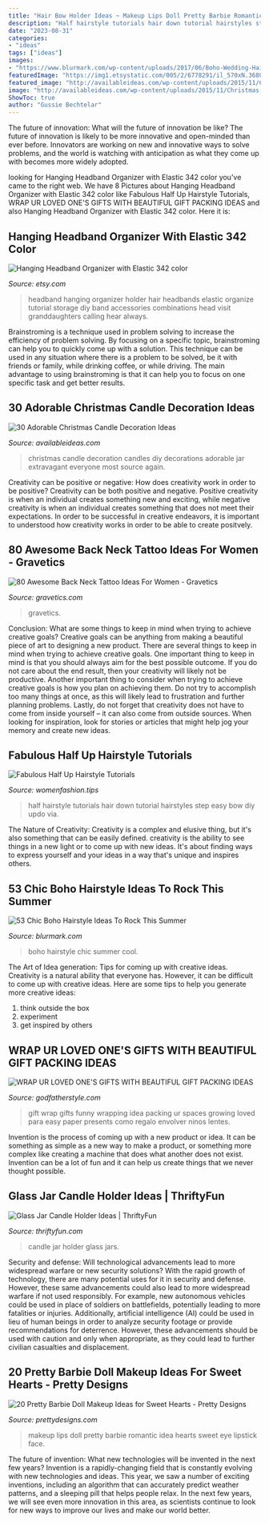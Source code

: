 ```yaml
---
title: "Hair Bow Holder Ideas ~ Makeup Lips Doll Pretty Barbie Romantic Idea Hearts Sweet Eye Lipstick Face"
description: "Half hairstyle tutorials hair down tutorial hairstyles step easy bow diy updo via"
date: "2023-08-31"
categories:
- "ideas"
tags: ["ideas"]
images:
- "https://www.blurmark.com/wp-content/uploads/2017/06/Boho-Wedding-Hairs.jpg"
featuredImage: "https://img1.etsystatic.com/005/2/6778291/il_570xN.368001625_vo8p.jpg"
featured_image: "http://availableideas.com/wp-content/uploads/2015/11/Christmas-Candle-Decoration-17.jpg"
image: "http://availableideas.com/wp-content/uploads/2015/11/Christmas-Candle-Decoration-17.jpg"
ShowToc: true
author: "Gussie Bechtelar"
---
```



The future of innovation: What will the future of innovation be like?
The future of innovation is likely to be more innovative and open-minded than ever before. Innovators are working on new and innovative ways to solve problems, and the world is watching with anticipation as what they come up with becomes more widely adopted.

	

		
looking for Hanging Headband Organizer with Elastic 342 color you've came to the right web. We have 8 Pictures about Hanging Headband Organizer with Elastic 342 color like Fabulous Half Up Hairstyle Tutorials, WRAP UR LOVED ONE&#039;S GIFTS WITH BEAUTIFUL GIFT PACKING IDEAS and also Hanging Headband Organizer with Elastic 342 color. Here it is:
		
    
## Hanging Headband Organizer With Elastic 342 Color

<img loading=lazy src="https://img1.etsystatic.com/005/2/6778291/il_570xN.368001625_vo8p.jpg" onerror="this.onerror=null;this.src='https://tse1.mm.bing.net/th?id=OIP.kOhqYpQ7pz2fjBZfTU7VgQHaO0&amp;pid=15.1';" alt="Hanging Headband Organizer with Elastic 342 color">

_Source: etsy.com_

>headband hanging organizer holder hair headbands elastic organize tutorial storage diy band accessories combinations head visit granddaughters calling hear always. 

	

Brainstroming is a technique used in problem solving to increase the efficiency of problem solving. By focusing on a specific topic, brainstroming can help you to quickly come up with a solution. This technique can be used in any situation where there is a problem to be solved, be it with friends or family, while drinking coffee, or while driving. The main advantage to using brainstroming is that it can help you to focus on one specific task and get better results.

    
## 30 Adorable Christmas Candle Decoration Ideas

<img loading=lazy src="http://availableideas.com/wp-content/uploads/2015/11/Christmas-Candle-Decoration-17.jpg" onerror="this.onerror=null;this.src='https://tse4.mm.bing.net/th?id=OIP.I7C2N4pVf9U3AVwgELacXgHaLp&amp;pid=15.1';" alt="30 Adorable Christmas Candle Decoration Ideas">

_Source: availableideas.com_

>christmas candle decoration candles diy decorations adorable jar extravagant everyone most source again. 

	

Creativity can be positive or negative: How does creativity work in order to be positive?
Creativity can be both positive and negative. Positive creativity is when an individual creates something new and exciting, while negative creativity is when an individual creates something that does not meet their expectations. In order to be successful in creative endeavors, it is important to understood how creativity works in order to be able to create positvely.

    
## 80 Awesome Back Neck Tattoo Ideas For Women - Gravetics

<img loading=lazy src="https://www.gravetics.com/wp-content/uploads/2016/11/Shooting-Stars-Tattoo-On-Back-Of-Neck.jpg" onerror="this.onerror=null;this.src='https://tse1.mm.bing.net/th?id=OIP.JNUGzMt4MG1KykmZcs1S0gHaKB&amp;pid=15.1';" alt="80 Awesome Back Neck Tattoo Ideas For Women - Gravetics">

_Source: gravetics.com_

>gravetics. 

	

Conclusion: What are some things to keep in mind when trying to achieve creative goals?
Creative goals can be anything from making a beautiful piece of art to designing a new product. There are several things to keep in mind when trying to achieve creative goals. One important thing to keep in mind is that you should always aim for the best possible outcome. If you do not care about the end result, then your creativity will likely not be productive. Another important thing to consider when trying to achieve creative goals is how you plan on achieving them. Do not try to accomplish too many things at once, as this will likely lead to frustration and further planning problems. Lastly, do not forget that creativity does not have to come from inside yourself – it can also come from outside sources. When looking for inspiration, look for stories or articles that might help jog your memory and create new ideas.

    
## Fabulous Half Up Hairstyle Tutorials

<img loading=lazy src="http://www.womenfashion.tips/wp-content/uploads/2015/02/Half-up-half-down-hairstyle-tutorials.jpg" onerror="this.onerror=null;this.src='https://tse1.mm.bing.net/th?id=OIP.7zmEqdgu5SggqVEsEkkypQHaLU&amp;pid=15.1';" alt="Fabulous Half Up Hairstyle Tutorials">

_Source: womenfashion.tips_

>half hairstyle tutorials hair down tutorial hairstyles step easy bow diy updo via. 

	

The Nature of Creativity:
Creativity is a complex and elusive thing, but it's also something that can be easily defined. creativity is the ability to see things in a new light or to come up with new ideas. It's about finding ways to express yourself and your ideas in a way that's unique and inspires others.

    
## 53 Chic Boho Hairstyle Ideas To Rock This Summer

<img loading=lazy src="https://www.blurmark.com/wp-content/uploads/2017/06/Boho-Wedding-Hairs.jpg" onerror="this.onerror=null;this.src='https://tse1.mm.bing.net/th?id=OIP.6_dHWcgNUpYF8wa7PxzTvAHaJ4&amp;pid=15.1';" alt="53 Chic Boho Hairstyle Ideas To Rock This Summer">

_Source: blurmark.com_

>boho hairstyle chic summer cool. 

	

The Art of Idea generation: Tips for coming up with creative ideas.
Creativity is a natural ability that everyone has. However, it can be difficult to come up with creative ideas. Here are some tips to help you generate more creative ideas: 
1. think outside the box 
2. experiment 
3. get inspired by others 

    
## WRAP UR LOVED ONE&#039;S GIFTS WITH BEAUTIFUL GIFT PACKING IDEAS

<img loading=lazy src="http://godfatherstyle.com/wp-content/uploads/2015/10/Funny-faces-kids-gift-wrap-idea-Growing-Spaces..jpg" onerror="this.onerror=null;this.src='https://tse1.mm.bing.net/th?id=OIP.uk9OpkWcmcBNZFGBeDFp3AHaLH&amp;pid=15.1';" alt="WRAP UR LOVED ONE&#039;S GIFTS WITH BEAUTIFUL GIFT PACKING IDEAS">

_Source: godfatherstyle.com_

>gift wrap gifts funny wrapping idea packing ur spaces growing loved para easy paper presents como regalo envolver ninos lentes. 

	

Invention is the process of coming up with a new product or idea. It can be something as simple as a new way to make a product, or something more complex like creating a machine that does what another does not exist. Invention can be a lot of fun and it can help us create things that we never thought possible.

    
## Glass Jar Candle Holder Ideas | ThriftyFun

<img loading=lazy src="https://img.thrfun.com/img/098/317/glass_jar_candle_holder_ideas_x1.jpg" onerror="this.onerror=null;this.src='https://tse2.mm.bing.net/th?id=OIP.ue0CNm4KdoAX2et95b2fowHaLE&amp;pid=15.1';" alt="Glass Jar Candle Holder Ideas | ThriftyFun">

_Source: thriftyfun.com_

>candle jar holder glass jars. 

	

Security and defense: Will technological advancements lead to more widespread warfare or new security solutions?
With the rapid growth of technology, there are many potential uses for it in security and defense. However, these same advancements could also lead to more widespread warfare if not used responsibly. For example, new autonomous vehicles could be used in place of soldiers on battlefields, potentially leading to more fatalities or injuries. Additionally, artificial intelligence (AI) could be used in lieu of human beings in order to analyze security footage or provide recommendations for deterrence. However, these advancements should be used with caution and only when appropriate, as they could lead to further civilian casualties and displacement.

    
## 20 Pretty Barbie Doll Makeup Ideas For Sweet Hearts - Pretty Designs

<img loading=lazy src="http://www.prettydesigns.com/wp-content/uploads/2014/05/Romantic-Makeup-Idea-with-Red-Lips.jpg" onerror="this.onerror=null;this.src='https://tse4.mm.bing.net/th?id=OIP.2G1LARrpuEE081Dzh8PFxgHaLI&amp;pid=15.1';" alt="20 Pretty Barbie Doll Makeup Ideas for Sweet Hearts - Pretty Designs">

_Source: prettydesigns.com_

>makeup lips doll pretty barbie romantic idea hearts sweet eye lipstick face. 

	

The future of invention: What new technologies will be invented in the next few years?
Invention is a rapidly-changing field that is constantly evolving with new technologies and ideas. This year, we saw a number of exciting inventions, including an algorithm that can accurately predict weather patterns, and a sleeping pill that helps people relax. In the next few years, we will see even more innovation in this area, as scientists continue to look for new ways to improve our lives and make our world better.

